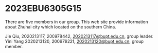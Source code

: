 # 2023EBU6305G15
There are five members in our group.
This web site provide information about Zhuhai city which located on the southern China.

Jie Qiu, 2020213117, 200978442, 2020213117@bupt.edu.cn, group leader.
Yini Yang 2020213120, 200979221, 2020213120@bupt.edu.cn, group member.
